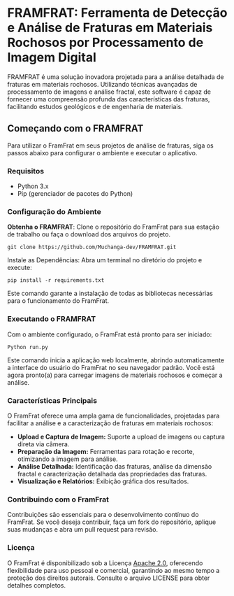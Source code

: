 # FRAMFRAT: Ferramenta de Detecção e Análise de Fraturas em Materiais Rochosos por Processamento de Imagem Digital

FRAMFRAT é uma solução inovadora projetada para a análise detalhada de fraturas em materiais rochosos. Utilizando técnicas avançadas de processamento de imagens e análise fractal, este software é capaz de fornecer uma compreensão profunda das características das fraturas, facilitando estudos geológicos e de engenharia de materiais.

## Começando com o FRAMFRAT

Para utilizar o FramFrat em seus projetos de análise de fraturas, siga os passos abaixo para configurar o ambiente e executar o aplicativo.

### Requisitos

- Python 3.x
- Pip (gerenciador de pacotes do Python)

### Configuração do Ambiente

**Obtenha o FRAMFRAT**: Clone o repositório do FramFrat para sua estação de trabalho ou faça o download dos arquivos do projeto.

   `git clone https://github.com/Muchanga-dev/FRAMFRAT.git`
   
Instale as Dependências: Abra um terminal no diretório do projeto e execute:

 `pip install -r requirements.txt`
 
Este comando garante a instalação de todas as bibliotecas necessárias para o funcionamento do FramFrat.

### Executando o FRAMFRAT
Com o ambiente configurado, o FramFrat está pronto para ser iniciado:

`Python run.py`
   
Este comando inicia a aplicação web localmente, abrindo automaticamente a interface do usuário do FramFrat no seu navegador padrão. Você está agora pronto(a) para carregar imagens de materiais rochosos e começar a análise.

### Características Principais
O FramFrat oferece uma ampla gama de funcionalidades, projetadas para facilitar a análise e a caracterização de fraturas em materiais rochosos:

- **Upload e Captura de Imagem:** Suporte a upload de imagens ou captura direta via câmera.
- **Preparação da Imagem:** Ferramentas para rotação e recorte, otimizando a imagem para análise.
- **Análise Detalhada:** Identificação das fraturas, análise da dimensão fractal e caracterização detalhada das propriedades das fraturas.
- **Visualização e Relatórios:** Exibição gráfica dos resultados.

### Contribuindo com o FramFrat
Contribuições são essenciais para o desenvolvimento contínuo do FramFrat. Se você deseja contribuir, faça um fork do repositório, aplique suas mudanças e abra um pull request para revisão.

### Licença
O FramFrat é disponibilizado sob a Licença [Apache 2.0](https://github.com/Muchanga-dev/FRAMFRAT/blob/main/LICENSE.txt), oferecendo flexibilidade para uso pessoal e comercial, garantindo ao mesmo tempo a proteção dos direitos autorais. Consulte o arquivo LICENSE para obter detalhes completos.

